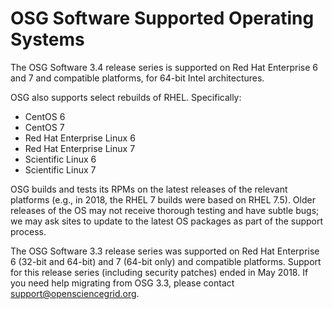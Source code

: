 OSG Software Supported Operating Systems
==========================================

The OSG Software 3.4 release series is supported on Red Hat Enterprise 6 and 7 and compatible platforms,
for 64-bit Intel architectures.

OSG also supports select rebuilds of RHEL.  Specifically:

-   CentOS 6
-   CentOS 7
-   Red Hat Enterprise Linux 6
-   Red Hat Enterprise Linux 7
-   Scientific Linux 6
-   Scientific Linux 7

OSG builds and tests its RPMs on the latest releases of the relevant platforms (e.g., in 2018, the RHEL 7 builds were based on RHEL 7.5).
Older releases of the OS may not receive thorough testing and have subtle bugs; we may ask sites to update to the latest OS packages
as part of the support process.

The OSG Software 3.3 release series was supported on Red Hat Enterprise 6 (32-bit and 64-bit) and 7 (64-bit only) and compatible
platforms.  Support for this release series (including security patches) ended in May 2018.  If you need help migrating from OSG 3.3,
please contact support@opensciencegrid.org.
